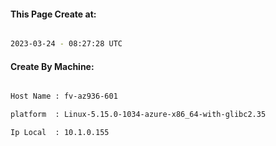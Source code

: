 
   
#### This Page Create at:

```bash

2023-03-24 - 08:27:28 UTC

```

#### Create By Machine:

```bash

Host Name : fv-az936-601

platform  : Linux-5.15.0-1034-azure-x86_64-with-glibc2.35

Ip Local  : 10.1.0.155

```

